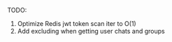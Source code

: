 TODO: 
1. Optimize Redis jwt token scan iter to O(1)
2. Add excluding when getting user chats and groups
